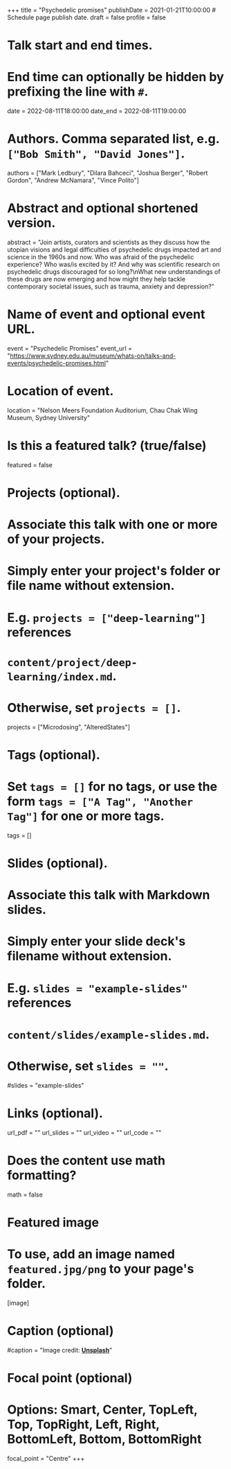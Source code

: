+++
title = "Psychedelic promises"
publishDate = 2021-01-21T10:00:00  # Schedule page publish date.
draft = false
profile = false

# Talk start and end times.
#   End time can optionally be hidden by prefixing the line with `#`.
date = 2022-08-11T18:00:00
date_end = 2022-08-11T19:00:00

# Authors. Comma separated list, e.g. `["Bob Smith", "David Jones"]`.
authors = ["Mark Ledbury", "Dilara Bahceci", "Joshua Berger", "Robert Gordon", "Andrew McNamara", "Vince Polito"]

# Abstract and optional shortened version.
abstract = "Join artists, curators and scientists as they discuss how the utopian visions and legal difficulties of psychedelic drugs impacted art and science in the 1960s and now. Who was afraid of the psychedelic experience? Who was/is excited by it? And why was scientific research on psychedelic drugs discouraged for so long?\nWhat new understandings of these drugs are now emerging and how might they help tackle contemporary societal issues, such as trauma, anxiety and depression?"

# Name of event and optional event URL.
event = "Psychedelic Promises"
event_url = "https://www.sydney.edu.au/museum/whats-on/talks-and-events/psychedelic-promises.html"

# Location of event.
location = "Nelson Meers Foundation Auditorium, Chau Chak Wing Museum, Sydney University"

# Is this a featured talk? (true/false)
featured = false

# Projects (optional).
#   Associate this talk with one or more of your projects.
#   Simply enter your project's folder or file name without extension.
#   E.g. `projects = ["deep-learning"]` references 
#   `content/project/deep-learning/index.md`.
#   Otherwise, set `projects = []`.
projects = ["Microdosing", "AlteredStates"]

# Tags (optional).
#   Set `tags = []` for no tags, or use the form `tags = ["A Tag", "Another Tag"]` for one or more tags.
tags = []

# Slides (optional).
#   Associate this talk with Markdown slides.
#   Simply enter your slide deck's filename without extension.
#   E.g. `slides = "example-slides"` references 
#   `content/slides/example-slides.md`.
#   Otherwise, set `slides = ""`.
#slides = "example-slides"

# Links (optional).
url_pdf = ""
url_slides = ""
url_video = ""
url_code = ""

# Does the content use math formatting?
math = false

# Featured image
# To use, add an image named `featured.jpg/png` to your page's folder. 
[image]
  # Caption (optional)
  #caption = "Image credit: [**Unsplash**](https://unsplash.com/photos/bzdhc5b3Bxs)"

  # Focal point (optional)
  # Options: Smart, Center, TopLeft, Top, TopRight, Left, Right, BottomLeft, Bottom, BottomRight
  focal_point = "Centre"
+++
